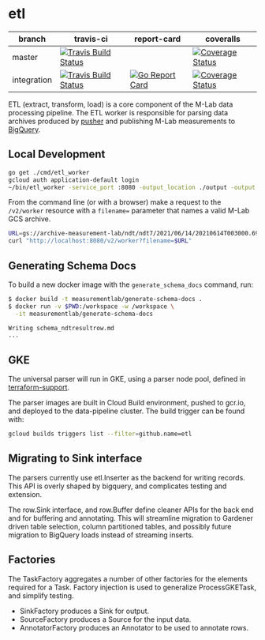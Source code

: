 # etl

| branch | travis-ci | report-card | coveralls |
|--------|-----------|-----------|-------------|
| master | [![Travis Build Status](https://travis-ci.org/m-lab/etl.svg?branch=master)](https://travis-ci.org/m-lab/etl) | | [![Coverage Status](https://coveralls.io/repos/m-lab/etl/badge.svg?branch=master)](https://coveralls.io/github/m-lab/etl?branch=master) |
| integration | [![Travis Build Status](https://travis-ci.org/m-lab/etl.svg?branch=integration)](https://travis-ci.org/m-lab/etl) | [![Go Report Card](https://goreportcard.com/badge/github.com/m-lab/etl)](https://goreportcard.com/report/github.com/m-lab/etl) | [![Coverage Status](https://coveralls.io/repos/m-lab/etl/badge.svg?branch=integration)](https://coveralls.io/github/m-lab/etl?branch=integration) |

ETL (extract, transform, load) is a core component of the M-Lab data processing
pipeline. The ETL worker is responsible for parsing data archives produced by
[pusher](https://github.com/m-lab/pusher) and publishing M-Lab measurements to
[BigQuery](https://www.measurementlab.net/data/docs/bq/quickstart/).

## Local Development

```sh
go get ./cmd/etl_worker
gcloud auth application-default login
~/bin/etl_worker -service_port :8080 -output_location ./output -output local
```

From the command line (or with a browser) make a request to the `/v2/worker`
resource with a `filename=` parameter that names a valid M-Lab GCS archive.

```sh
URL=gs://archive-measurement-lab/ndt/ndt7/2021/06/14/20210614T003000.696927Z-ndt7-mlab1-yul04-ndt.tgz
curl "http://localhost:8080/v2/worker?filename=$URL"
```

## Generating Schema Docs

To build a new docker image with the `generate_schema_docs` command, run:

```sh
$ docker build -t measurementlab/generate-schema-docs .
$ docker run -v $PWD:/workspace -w /workspace \
  -it measurementlab/generate-schema-docs

Writing schema_ndtresultrow.md
...

```

## GKE

The universal parser will run in GKE, using a parser node pool, defined in
[terraform-support](https://github.com/m-lab/terraform-support).

The parser images are built in Cloud Build environment, pushed to gcr.io, and
deployed to the data-pipeline cluster. The build trigger can be found with:

```sh
gcloud builds triggers list --filter=github.name=etl
```

## Migrating to Sink interface

The parsers currently use etl.Inserter as the backend for writing records.
This API is overly shaped by bigquery, and complicates testing and extension.

The row.Sink interface, and row.Buffer define cleaner APIs for the back end
and for buffering and annotating.  This will streamline migration to
Gardener driven table selection, column partitioned tables, and possibly
future migration to BigQuery loads instead of streaming inserts.

## Factories

The TaskFactory aggregates a number of other factories for the elements
required for a Task.  Factory injection is used to generalize
ProcessGKETask, and simplify testing.

* SinkFactory produces a Sink for output.
* SourceFactory produces a Source for the input data.
* AnnotatorFactory produces an Annotator to be used to annotate rows.
